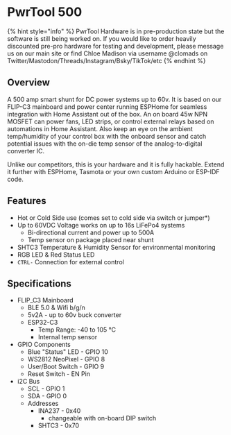 # PwrTool 500

{% hint style="info" %}
PwrTool Hardware is in pre-production state but the software is still being worked on. If you would like to order heavily discounted pre-pro hardware for testing and development, please message us on our main site or find Chloe Madison via username @clomads on Twitter/Mastodon/Threads/Instagram/Bsky/TikTok/etc
{% endhint %}

## Overview

A 500 amp smart shunt for DC power systems up to 60v. It is based on our FLIP-C3 mainboard and power center running ESPHome for seamless integration with Home Assistant out of the box. An on board 45w NPN MOSFET can power fans, LED strips, or control external relays based on automations in Home Assistant. Also keep an eye on the ambient temp/humidity of your control box with the onboard sensor and catch potential issues with the on-die temp sensor of the analog-to-digital converter IC.

Unlike our competitors, this is your hardware and it is fully hackable. Extend it further with ESPHome, Tasmota or your own custom Arduino or ESP-IDF code.

## Features

* Hot or Cold Side use (comes set to cold side via switch or jumper\*)
* Up to 60VDC Voltage works on up to 16s LiFePo4 systems
  * Bi-directional current and power up to 500A
  * Temp sensor on package placed near shunt&#x20;
* SHTC3 Temperature & Humidity Sensor for environmental monitoring
* RGB LED & Red Status LED
* `CTRL-` Connection for external control

## Specifications

* FLIP\_C3 Mainboard
  * BLE 5.0 & Wifi b/g/n
  * 5v2A - up to 60v buck converter
  * ESP32-C3
    * Temp Range: -40 to 105 °C
    * Internal temp sensor
* GPIO Components
  * Blue "Status" LED - GPIO 10
  * WS2812 NeoPixel - GPIO 8
  * User/Boot Switch - GPIO 9
  * Reset Switch - EN Pin
* i2C Bus
  * SCL - GPIO 1
  * SDA - GPIO 0
  * Addresses
    * INA237 - 0x40
      * changeable with on-board DIP switch
    * SHTC3 - 0x70
